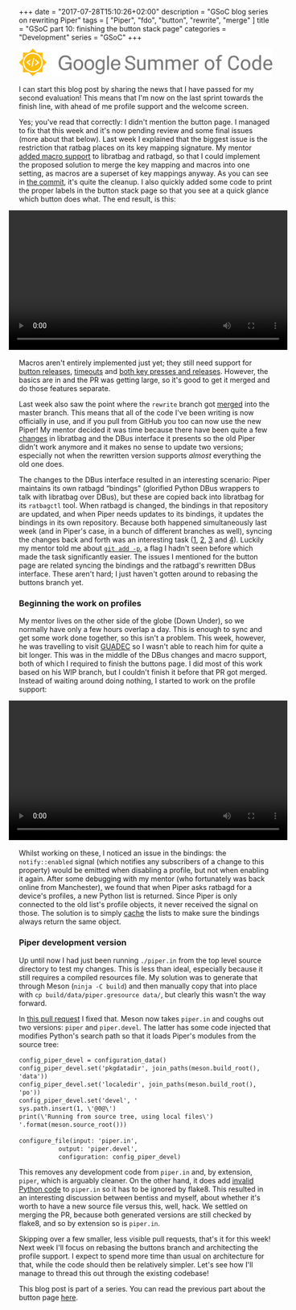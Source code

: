 +++
date = "2017-07-28T15:10:26+02:00"
description = "GSoC blog series on rewriting Piper"
tags = [ "Piper", "fdo", "button", "rewrite", "merge" ]
title = "GSoC part 10: finishing the button stack page"
categories = "Development"
series = "GSoC"
+++

![GSoC logo horizontal](/img/blog/gsoc-part-1/GSoC-logo-horizontal.svg)

I can start this blog post by sharing the news that I have passed for my second
evaluation! This means that I'm now on the last sprint towards the finish line,
with ahead of me profile support and the welcome screen.

Yes; you've read that correctly: I didn't mention the button page. I managed to
fix that this week and it's now pending review and some final issues (more about
that below). Last week I explained that the biggest issue is the restriction
that ratbag places on its key mapping signature. My mentor [added macro
support](https://github.com/libratbag/libratbag/pull/248) to libratbag and
ratbagd, so that I could implement the proposed solution to merge the key
mapping and macros into one setting, as macros are a superset of key mappings
anyway. As you can see in [the
commit](https://github.com/libratbag/piper/pull/47/commits/7001904447cad84a13a8852b4487f976156e238f),
it's quite the cleanup. I also quickly added some code to print the proper
labels in the button stack page so that you see at a quick glance which button
does what. The end result, is this:

<video style="max-width: 110%; width: 110%;margin-left: -4%" controls>
  <source src="/img/blog/gsoc-part-10/buttons.webm" type="video/webm">
Your browser does not support the video tag.
</video>

Macros aren't entirely implemented just yet; they still need support for [button
releases](https://github.com/libratbag/piper/issues/56),
[timeouts](https://github.com/libratbag/piper/issues/57) and [both key presses
and releases](https://github.com/libratbag/piper/issues/62). However, the basics
are in and the PR was getting large, so it's good to get it merged and do those
features separate.

Last week also saw the point where the `rewrite` branch got
[merged](https://github.com/libratbag/piper/pull/63) into the master branch.
This means that all of the code I've been writing is now officially in use, and
if you pull from GitHub you too can now use the new Piper! My mentor decided it
was time because there have been quite a few
[changes](https://github.com/libratbag/libratbag/pull/242) in libratbag
and the DBus interface it presents so the old Piper didn't work anymore and it
makes no sense to update two versions; especially not when the rewritten version
supports *almost* everything the old one does.

The changes to the DBus interface resulted in an interesting scenario: Piper
maintains its own ratbagd <q>bindings</q> (glorified Python DBus wrappers to
talk with libratbag over DBus), but these are copied back into libratbag for its
`ratbagctl` tool. When ratbagd is changed, the bindings in that repository are
updated, and when Piper needs updates to its bindings, it updates the bindings
in its own repository. Because both happened simultaneously last week (and in
Piper's case, in a bunch of different branches as well), syncing the changes
back and forth was an interesting task
([1](https://github.com/libratbag/piper/pull/59),
[2](https://github.com/libratbag/piper/pull/61),
[3](https://github.com/libratbag/libratbag/pull/250) and
[4](https://github.com/libratbag/libratbag/pull/254)). Luckily my mentor told me
about [`git add -p`](https://git-scm.com/docs/git-add#git-add--p), a flag I
hadn't seen before which made the task significantly easier. The issues I
mentioned for the button page are related syncing the bindings and the ratbagd's
rewritten DBus interface. These aren't hard; I just haven't gotten around to
rebasing the buttons branch yet.

### Beginning the work on profiles

My mentor lives on the other side of the globe (Down Under), so we normally have
only a few hours overlap a day. This is enough to sync and get some work done
together, so this isn't a problem. This week, however, he was travelling to
visit [GUADEC](https://2017.guadec.org/) so I wasn't able to reach him for quite
a bit longer. This was in the middle of the DBus changes and macro support, both
of which I required to finish the buttons page. I did most of this work based on
his WIP branch, but I couldn't finish it before that PR got merged. Instead of
waiting around doing nothing, I started to work on the profile support:

<video style="max-width: 110%; width: 110%;margin-left: -4%" controls>
  <source src="/img/blog/gsoc-part-10/profiles.webm" type="video/webm">
Your browser does not support the video tag.
</video>

Whilst working on these, I noticed an issue in the bindings: the
`notify::enabled` signal (which notifies any subscribers of a change to this
property) would be emitted when disabling a profile, but not when
enabling it again. After some debugging with my mentor (who fortunately was back
online from Manchester), we found that when Piper asks ratbagd for a device's
profiles, a new Python list is returned. Since Piper is only connected to the old
list's profile objects, it never received the signal on those. The solution is to
simply [cache](https://github.com/libratbag/piper/pull/64) the lists to make
sure the bindings always return the same object.

### Piper development version

Up until now I had just been running `./piper.in` from the top level source
directory to test my changes. This is less than ideal, especially because it
still requires a compiled resources file. My solution was to generate that
through Meson (`ninja -C build`) and then manually copy that into place with
`cp build/data/piper.gresource data/`, but clearly this wasn't the way forward.

In [this pull request](https://github.com/libratbag/piper/pull/58) I fixed that.
Meson now takes `piper.in` and coughs out two versions: `piper` and
`piper.devel`. The latter has some code injected that modifies Python's search
path so that it loads Piper's modules from the source tree:

```meson
config_piper_devel = configuration_data()
config_piper_devel.set('pkgdatadir', join_paths(meson.build_root(), 'data'))
config_piper_devel.set('localedir', join_paths(meson.build_root(), 'po'))
config_piper_devel.set('devel', '
sys.path.insert(1, \'@0@\')
print(\'Running from source tree, using local files\')
'.format(meson.source_root()))

configure_file(input: 'piper.in',
	       output: 'piper.devel',
	       configuration: config_piper_devel)
```

This removes any development code from `piper.in` and, by extension, `piper`,
which is arguably cleaner. On the other hand, it does add [invalid Python
code](https://github.com/libratbag/piper/pull/58/files#diff-07d882117a676ac39c6d2cee78a8876aR14)
to `piper.in` so it has to be ignored by flake8. This resulted in an interesting
discussion between bentiss and myself, about whether it's worth to have a new
source file versus this, well, hack. We settled on merging the PR, because both
generated versions are still checked by flake8, and so by extension so is
`piper.in`.

Skipping over a few smaller, less visible pull requests, that's it for this
week! Next week I'll focus on rebasing the buttons branch and architecting the
profile support. I expect to spend more time than usual on architecture for
that, while the code should then be relatively simpler. Let's see how I'll
manage to thread this out through the existing codebase!

This blog post is part of a series. You can read the previous part about the
button page [here](/blog/gsoc-part-9).
